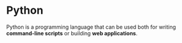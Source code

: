 # Python

Python is a programming language that can be used both for writing **command-line scripts** or building **web applications**.